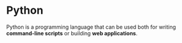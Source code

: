 # Python

Python is a programming language that can be used both for writing **command-line scripts** or building **web applications**.